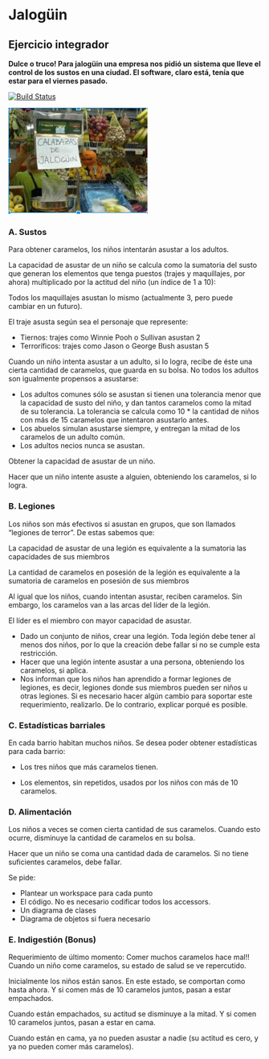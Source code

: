 # Jalogüin

## Ejercicio integrador

**Dulce o truco! Para jalogüin una empresa nos pidió un sistema que lleve el control de los sustos en una ciudad. El software, claro está, tenía que estar para el viernes pasado.** 
 
[![Build Status](https://github.com/wollok/EjercicioIntegradorJaloguin/actions/workflows/ci.yml/badge.svg)](https://github.com/wollok/EjercicioIntegradorJaloguin/actions/workflows/ci.yml)

![Calabazas](./img/calabazas.JPG)

### A. Sustos

Para obtener caramelos, los niños intentarán asustar a los adultos.

La capacidad de asustar de un niño se calcula como la sumatoria del susto que generan los elementos que tenga puestos (trajes y maquillajes, por ahora) multiplicado por la actitud del niño (un índice de 1 a 10):

Todos los maquillajes asustan lo mismo (actualmente 3, pero puede cambiar en un futuro).

El traje asusta según sea el personaje que represente:
 
- Tiernos: trajes como Winnie Pooh o Sullivan asustan 2
- Terroríficos: trajes como Jason o George Bush asustan 5

Cuando un niño intenta asustar a un adulto, si lo logra, recibe de éste una cierta cantidad de caramelos, que guarda en su bolsa. No todos los adultos son igualmente propensos a asustarse:

- Los adultos comunes sólo se asustan si tienen una tolerancia menor que la capacidad de susto del niño, y dan tantos caramelos como la mitad de su tolerancia. La tolerancia se calcula como 10 * la cantidad de niños con más de 15 caramelos que intentaron asustarlo antes.
- Los abuelos simulan asustarse siempre, y entregan la mitad de los caramelos de un adulto común.
- Los adultos necios nunca se asustan.
                                                                                                                     
Obtener la capacidad de asustar de un niño.

Hacer que un niño intente asuste a alguien, obteniendo los caramelos, si lo logra.

### B. Legiones

Los niños son más efectivos si asustan en grupos, que son llamados “legiones de terror”. De estas sabemos que:

La capacidad de asustar de una legión es equivalente a la sumatoria las capacidades de sus miembros

La cantidad de caramelos en posesión de la legión es equivalente a la sumatoria de caramelos en posesión de sus miembros

Al igual que los niños, cuando intentan asustar, reciben caramelos. Sin embargo, los caramelos van a las arcas del líder de la legión. 

El líder es el miembro con mayor capacidad de asustar. 

- Dado un conjunto de niños, crear una legión. Toda legión debe tener al menos dos niños, por lo que la creación debe fallar si no se cumple esta restricción. 
- Hacer que una legión intente asustar a una persona, obteniendo los caramelos, si aplica. 
- Nos informan que los niños han aprendido a formar legiones de legiones, es decir, legiones donde sus miembros pueden ser niños u otras legiones. Si es necesario hacer algún cambio para soportar este requerimiento, realizarlo. De lo contrario, explicar porqué es posible. 

### C. Estadísticas barriales

En cada barrio habitan muchos niños. Se desea poder obtener estadísticas para cada barrio:

- Los tres niños que más caramelos tienen.

- Los elementos, sin repetidos, usados por los niños con más de 10 caramelos.

### D. Alimentación

Los niños a veces se comen cierta cantidad de sus caramelos. Cuando esto ocurre, disminuye la cantidad de caramelos en su bolsa. 

Hacer que un niño se coma una cantidad dada de caramelos. Si no tiene suficientes caramelos, debe fallar. 

Se pide:
 
- Plantear un workspace para cada punto
- El código. No es necesario codificar todos los accessors. 
- Un diagrama de clases
- Diagrama de objetos si fuera necesario

### E. Indigestión (Bonus)

Requerimiento de último momento: Comer muchos caramelos hace mal!! Cuando un niño come caramelos, su estado de salud se ve repercutido. 

Inicialmente los niños están sanos. En este estado, se comportan como hasta ahora. Y si comen más de 10 caramelos juntos, pasan a estar empachados.

Cuando están empachados, su actitud se disminuye a la mitad. Y si comen 10 caramelos juntos, pasan a estar en cama.

Cuando están en cama, ya no pueden asustar a nadie (su actitud es cero, y ya no pueden comer más caramelos).





